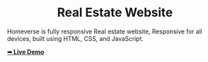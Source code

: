  <h1 align="center">Real Estate Website</h1>

  Homeverse is fully responsive Real estate website, Responsive for all devices, built using HTML, CSS, and JavaScript.

   <a href="https://faishal0786.github.io/Project-Real-Estate/"><strong>➥ Live Demo</strong></a>

